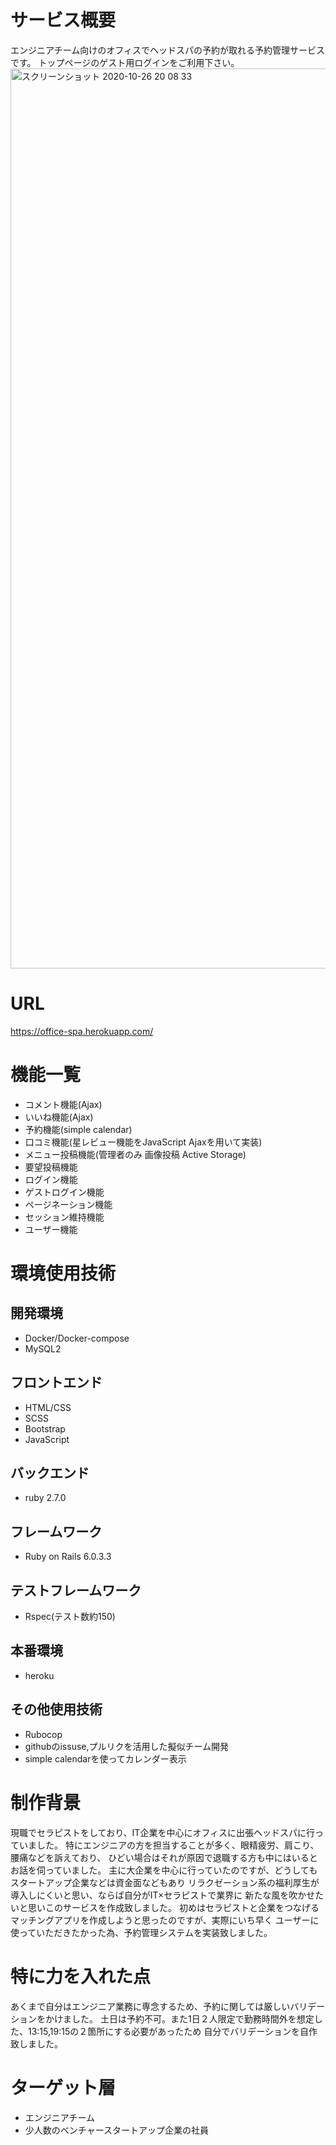 # サービス概要
エンジニアチーム向けのオフィスでヘッドスパの予約が取れる予約管理サービスです。
トップページのゲスト用ログインをご利用下さい。
<img width="1440" alt="スクリーンショット 2020-10-26 20 08 33" src="https://user-images.githubusercontent.com/67625513/97171652-261d7300-17d1-11eb-9529-b6826e7e8186.png">

# URL
https://office-spa.herokuapp.com/

# 機能一覧
- コメント機能(Ajax)
- いいね機能(Ajax)
- 予約機能(simple calendar)
- 口コミ機能(星レビュー機能をJavaScript Ajaxを用いて実装)
- メニュー投稿機能(管理者のみ 画像投稿 Active Storage)
- 要望投稿機能
- ログイン機能
- ゲストログイン機能
- ページネーション機能
- セッション維持機能
- ユーザー機能

# 環境使用技術

## 開発環境
- Docker/Docker-compose
- MySQL2

## フロントエンド
- HTML/CSS
- SCSS
- Bootstrap
- JavaScript

## バックエンド
- ruby 2.7.0

## フレームワーク
- Ruby on Rails 6.0.3.3

## テストフレームワーク
- Rspec(テスト数約150)

## 本番環境
- heroku

## その他使用技術
- Rubocop
- githubのissuse,プルリクを活用した擬似チーム開発
- simple calendarを使ってカレンダー表示

# 制作背景
現職でセラピストをしており、IT企業を中心にオフィスに出張ヘッドスパに行っていました。
特にエンジニアの方を担当することが多く、眼精疲労、肩こり、腰痛などを訴えており、
ひどい場合はそれが原因で退職する方も中にはいるとお話を伺っていました。
主に大企業を中心に行っていたのですが、どうしてもスタートアップ企業などは資金面などもあり
リラクゼーション系の福利厚生が導入しにくいと思い、ならば自分がIT×セラピストで業界に
新たな風を吹かせたいと思いこのサービスを作成致しました。
初めはセラピストと企業をつなげるマッチングアプリを作成しようと思ったのですが、実際にいち早く
ユーザーに使っていただきたかった為、予約管理システムを実装致しました。

# 特に力を入れた点
あくまで自分はエンジニア業務に専念するため、予約に関しては厳しいバリデーションをかけました。
土日は予約不可。また1日２人限定で勤務時間外を想定した、13:15,19:15の２箇所にする必要があったため
自分でバリデーションを自作致しました。

# ターゲット層
- エンジニアチーム
- 少人数のベンチャースタートアップ企業の社員